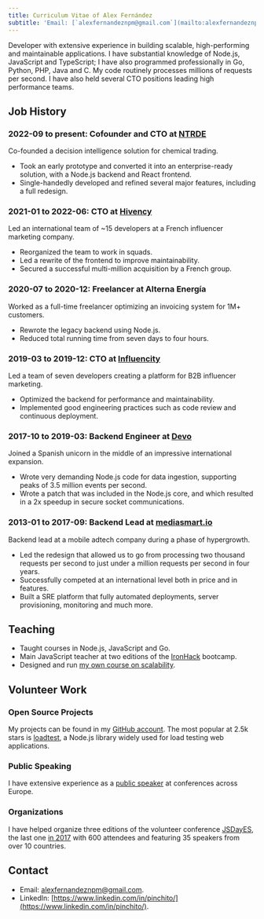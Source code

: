 ```yaml
---
title: Curriculum Vitae of Alex Fernández 
subtitle: 'Email: [`alexfernandeznpm@gmail.com`](mailto:alexfernandeznpm@gmail.com)'
---
```


Developer with extensive experience in building scalable,
high-performing and maintainable applications.
I have substantial knowledge of Node.js, JavaScript and TypeScript;
I have also programmed professionally in Go, Python, PHP, Java and C.
My code routinely processes millions of requests per second.
I have also held several CTO positions leading high performance teams.

## Job History

### 2022-09 to present: Cofounder and CTO at [NTRDE](https://ntrde.io)

Co-founded a decision intelligence solution for chemical trading.

* Took an early prototype and converted it into an enterprise-ready solution,
with a Node.js backend and React frontend.
* Single-handedly developed and refined several major features, including a full redesign.

### 2021-01 to 2022-06: CTO at [Hivency](https://hivency.com)

Led an international team of ~15 developers at a French influencer marketing company.

* Reorganized the team to work in squads.
* Led a rewrite of the frontend to improve maintainability.
* Secured a successful multi-million acquisition by a French group.

### 2020-07 to 2020-12: Freelancer at Alterna Energía

Worked as a full-time freelancer optimizing an invoicing system for 1M+ customers.

* Rewrote the legacy backend using Node.js.
* Reduced total running time from seven days to four hours.

### 2019-03 to 2019-12: CTO at [Influencity](https://influencity.com)

Led a team of seven developers creating a platform for B2B influencer marketing.

* Optimized the backend for performance and maintainability.
* Implemented good engineering practices such as code review and continuous deployment.

### 2017-10 to 2019-03: Backend Engineer at [Devo](https://www.devo.com)

Joined a Spanish unicorn in the middle of an impressive international expansion.

* Wrote very demanding Node.js code for data ingestion,
supporting peaks of 3.5 million events per second.
* Wrote a patch that was included in the Node.js core,
and which resulted in a 2x speedup in secure socket communications.

### 2013-01 to 2017-09: Backend Lead at [mediasmart.io](https://mediasmart.io)

Backend lead at a mobile adtech company during a phase of hypergrowth.

* Led the redesign that allowed us to go from processing two thousand requests per second
to just under a million requests per second in four years.
* Successfully competed at an international level both in price and in features.
* Built a SRE platform that fully automated deployments, server provisioning, monitoring and much more.

## Teaching

* Taught courses in Node.js, JavaScript and Go.
* Main JavaScript teacher at two editions of the
[IronHack](https://www.ironhack.com/) bootcamp.
* Designed and run [my own course on scalability](https://pinchito.es/2020/curso-escalabilidad).

## Volunteer Work

### Open Source Projects

My projects can be found in my
[GitHub account](https://github.com/alexfernandez/).
The most popular at 2.5k stars is
[loadtest](https://github.com/alexfernandez/loadtest),
a Node.js library widely used for load testing web applications.

### Public Speaking

I have extensive experience as a [public speaker](https://pinchito.es/permanent/speaker)
at conferences across Europe.

### Organizations

I have helped organize three editions of the volunteer conference
[JSDayES](http://jsday.es/),
the last one [in 2017](http://2017.jsday.es/)
with 600 attendees and featuring 35 speakers from over 10 countries.

## Contact

* Email: [alexfernandeznpm@gmail.com](mailto:alexfernandeznpm@gmail.com).
* LinkedIn: [https://www.linkedin.com/in/pinchito/](https://www.linkedin.com/in/pinchito/).

